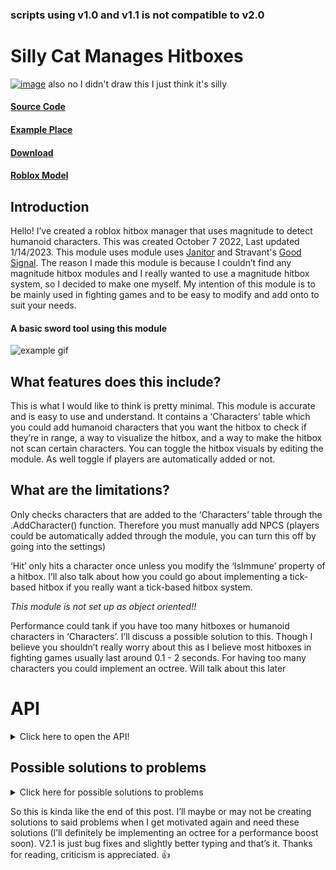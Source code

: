### scripts using v1.0 and v1.1 is not compatible to v2.0

# **Silly Cat Manages Hitboxes**

[![image](upload://dTFVvztn4eGLpk2rb0REaHYvkZY.png)](https://github.com/EricPokemon/silly-cat-manages-hitboxes/blob/main/7f27964d7018b45a0ebbb012216e81cd.png)
also no I didn't draw this I just think it's silly


#### [Source Code](https://github.com/EricPokemon/silly-cat-manages-hitboxes/releases)
#### [Example Place](https://www.roblox.com/games/11205345452/silly-cat-manages-hitboxes-Example-Place)
#### [Download](https://github.com/EricPokemon/silly-cat-manages-hitboxes/releases/tag/Releases)
#### [Roblox Model](https://www.roblox.com/library/11204552320/silly-cat-manages-hitbox)


## **Introduction**

Hello! I’ve created a roblox hitbox manager that uses magnitude to detect humanoid characters. This was created October 7 2022, Last updated 1/14/2023. This module uses module uses [Janitor](https://github.com/howmanysmall/Janitor) and Stravant's [Good Signal](https://devforum.roblox.com/t/lua-signal-class-comparison-optimal-goodsignal-class/1387063). The reason I made this module is because I couldn’t find any magnitude hitbox modules and I really wanted to use a magnitude hitbox system, so I decided to make one myself. My intention of this module is to be mainly used in fighting games and to be easy to modify and add onto to suit your needs.

#### A basic sword tool using this module
![example gif](upload://xYx46UxFaaVY5mPcZH0b0zaqLND.gif)

## **What features does this include?**
This is what I would like to think is pretty minimal. This module is accurate and is easy to use and understand. It contains a ‘Characters’ table which you could add humanoid characters that you want the hitbox to check if they’re in range, a way to visualize the hitbox, and a way to make the hitbox not scan certain characters. You can toggle the hitbox visuals by editing the module. As well toggle if players are automatically added or not.

## **What are the limitations?**
Only checks characters that are added to the ‘Characters’ table through the .AddCharacter() function. Therefore you must manually add NPCS (players could be automatically added through the module, you can turn this off by going into the settings)

‘Hit’ only hits a character once unless you modify the ‘IsImmune’ property of a hitbox. I’ll also talk about how you could go about implementing a tick-based hitbox if you really want a tick-based hitbox system.

*This module is not set up as object oriented!!*

Performance could tank if you have too many hitboxes or humanoid characters in ‘Characters’. I’ll discuss a possible solution to this. Though I believe you shouldn’t really worry about this as I believe most hitboxes in fighting games usually last around 0.1 - 2 seconds. For having too many characters you could implement an octree. Will talk about this later


# API
<details>

<summary>Click here to open the API!</summary>

**I apologize for the half-baked documentation.** 

## Functions
### [***Void***](https://create.roblox.com/docs/scripting/luau/nil) HitboxManager.AddCharacter(Character: Character Model)

**Adds a character with a humanoid and a root part to the hitbox manager. Will automatically clean up when the character is dead or voided.**

```lua
local NPCS = workspace.NPCS --path to your npcs 
for _,NPC in pairs(workspace.NPCS:GetChildren()) do -- this is how you add npcs who are in a folder.
	hitboxManager.AddCharacter(NPC) --Now the NPC is added it'll now be able to be detected by hitboxes!
end
```
  


### [ ***Hitbox Dictonary***](https://create.roblox.com/docs/education/coding-5/intro-to-dictionaries) HitboxManager.new(hitboxPart: [BasePart](https://create.roblox.com/docs/education/coding-5/intro-to-dictionaries](https://create.roblox.com/docs/reference/engine/classes/BasePart)), range: [number](https://create.roblox.com/docs/scripting/luau/numbers), duration: [number](https://create.roblox.com/docs/scripting/luau/numbers), immune: [Character Models](https://create.roblox.com/docs/building-and-visuals/studio-modeling/model-objects))
Creates a new hitbox.
- hitboxPart: is where the magnitude hitbox will project and scan around
- range: is the range of the magnitude
- duration: how long the hitbox last in seconds
- immune: **humanoid character(s) that is immune to the hitbox. The hitbox manager won't scan these characters. This can be a table with characters or just a single character that's not in a table. This is **OPTIONAL**
- Return the dictionary of the hitbox where you can send it in HitboxManager.Destroy( dictionary) to prematurely stop the hitbox.



```lua
local newHitbox = hitboxManager.new(Handle, 3, 1, SingleCharacterThatsNotaTable) --creates a new magnitude hitbox that will scan around Handle with a range of 3 and will last 1 second. Variable Character will be ignored.
-- OR
local newHitbox = hitboxManager.new(Handle, 3, 1, {Character1, Character2, Character3}) -- Put multiple character that's immune by inserting them in a table.
```

### *[Void](https://create.roblox.com/docs/scripting/luau/nil) HitboxManager.Destroy([ ***Hitbox Dictonary***](https://create.roblox.com/docs/education/coding-5/intro-to-dictionaries) )*
Prematurely stops the hitbox and destroying it. Therefore cleaning up signals and gets garbage the collected next frame. Also [voiding](https://create.roblox.com/docs/scripting/luau/nil) itself.
```lua
local newHitbox = hitboxManager.new(Handle, 3, 1, Character) --creates a new magnitude hitbox that will scan around Handle with a range of 3 and will last 1 second. Variable Character will be ignored.
task.wait(.5)
hitboxManager.Destroy() --force destroys the hitbox in .5 seconds. This is before the silly cat destroys the hitbox.
```


## Events
### *[RBXScriptSignal](https://create.roblox.com/docs/reference/engine/datatypes/RBXScriptSignal) .Hit([Humanoid](https://create.roblox.com/docs/reference/engine/classes/Humanoid))*
Fire when a humanoid character is in range of the hitbox. This will return the humanoid of the humanoid Character.
```lua
local newHitbox = hitboxManager.new(Handle, 3, 1, Character) --creates a new magnitude hitbox that will scan around Handle with a range of 3 and will last 1 second. Variable Character will be ignored.
newHitbox.Hit:Connect(function(enemyHumanoid) --any humanoid who's in the hitbox radius will take 15 damage.
  enemyHumanoid:TakeDamage(15)
end)
```

## Properties
### *[Table](https://create.roblox.com/docs/scripting/luau/tables) .IsImmune*
Humanoid characters that were already hit by the hitbox, therefore immune to the hitbox. You can add multiple humanoid characters into this hitbox to make them immune from the hitbox. Great for removing friendly fire in games.
```lua
local newHitbox = hitboxManager.new(Handle, 3, 1) --creates a new magnitude hitbox that will scan around Handle with a range of 3 and will last 1 second. There's no character's who's immune yet.
newHitbox.IsImmune = {
  Character,
  Character1,
  Character2,
  ect.
}--These guys in the '.IsImmune' table won't take 15 damage if they're in the hitbox!
newHitbox.Hit:Connect(function(enemyHumanoid) --any humanoid who's in the hitbox radius will take 15 damage.
  enemyHumanoid:TakeDamage(15)
end)
```

### *[number](https://create.roblox.com/docs/scripting/luau/numbers) .Range*
The range/size of the hitbox. Thic can be changed anytime while the hitbox is active (before the duration is over or before it gets destroyed). **Do note that visuals doesn't update when the range changes.**
```lua
local newHitbox = hitboxManager.new(Handle,3,1,Character) --creates a new magnitude hitbox that will scan around Handle with a range of 3 and will last 1 second. Variable Character will be ignored.
newHitbox.Hit:Connect(function(enemyHumanoid) --any humanoid who's in the hitbox radius will take 15 damage.
  enemyHumanoid:TakeDamage(15)
end)
newHitbox.Range = 15 --changes the range from 3 to 15!!
```
</details>


## **Possible solutions to problems**
<details>
<summary> Click here for possible solutions to problems</summary>

* I may implement these ideas and put the files on github in the future. I apologize if you guys were looking for some scripts that you could add on. Sadly you would need to add these yourself unless I decide to implement these myself (I’m updating this module 

 ## **Performance increase:** 

You could make usage with parallel luau and run the :ConnectParallel heartbeat method every time you’ve created a hitbox. So instead of having a heartbeat method which iterates through every hitbox which iterates through every character, you’ll now just have a hitbox iterating through each character. 

This however still has some issues. If you have too many characters then your performance can still tank. My suggestion to solve this is by using an **octree (grid chunk system) to see if a character is worth checking. i.e if a character is 1000 studs away the module wouldn’t check it but if a humanoid is around 0-200 studs away it might actually be worth checking to see if the character gets hit by the hitbox. I’m sure there’s a few modules that can help achieve this octree system. 

To increase performance even further, you could look into converting silly cat into a client side solution. You may be asking “Isn’t that bad because exploiters can just abuse this?” Yes and no. Exploiters wouldn’t be able to really abuse this if you check if the hitbox is really there on the server as well as a magnitude check to see if the character is really near (with a leeway of course so players with higher ping wouldn’t get a false positive). With all of this performance trick, your combat experience will be more consistent, smooth, and much more performant. 

## **Beam type attacks**
Let's say you have an attack that’s a laser beam. If you try to utilize this module to create a hitbox for this, there would only be one hitbox and it would only be in the center of the beam attack. So if any character that’s touching the beam part but not the actual hitbox then the hitbox won’t actually detect them being hit by the hitbox. My suggestion is using attachments (like Raycast Hitbox v4) and create multiple hitboxes based on the attachments and putting all of them in one parent table. As well putting the ‘IsImmune’ property in the new parent table instead of having that property in each hitboxes (we’ll remove the ‘IsImmune’ property in the hitboxes) . Then have the hitbox checker run through if a character is in the hitboxes. If one of the hitbox detects a character then you’ll put that character in the ‘IsImmune’ table which is inside the parent table. Each hitbox that has been created based on the attachment would also check the ‘IsImmune’ property that’s in the parent table. 

## **Tick based attacks**

Let’s say you have a multi-hit attack like a barrage of slashes or punches. First, we have 1 solution for this without touching or making modifications to the module.

This is somewhat a lazy and naive solution but if you really really want to avoid getting your hands dirty and modify and add onto the module is, you could again run a loop but instead of creating a new hitbox.

``` lua

local Characters = {Hi, Roblox, ThisGuy}

newHitbox = HitboxManager.new(Part, Range, Duration, Characters)

newHitbox.Hit:Connect(function(Humanoid)
  Humanoid:TakeDamage(10)
end)

for i=1,30 do
  newHitbox.IsImmune = {Characters} -- give
  task.wait(tick duration)
end

```

Or you could create a new function in the hitbox to make the tick hitbox more accurate and possibly more performate. To make a new function where you add a conditional in the heartbeat connection which would clear the hitbox IsImmune except the characters that you decide that’s the user or is immuned to the hitbox. This is mainly for the sake of readability but your script styling is all preference. (Also it could be slightly faster if you implement it well)

</details>

So this is kinda like the end of this post. I’ll maybe or may not be creating solutions to said problems when I get motivated again and need these solutions (I’ll definitely be implementing an octree for a performance boost soon). V2.1 is just bug fixes and slightly better typing and that’s it. Thanks for reading, criticism is appreciated. 👍
